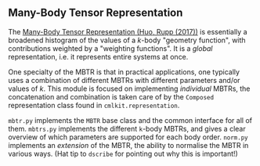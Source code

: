 ## Many-Body Tensor Representation

The [Many-Body Tensor Representation (Huo, Rupp (2017))](https://arxiv.org/abs/1704.06439) is essentially a broadened histogram of the values of a *k*-body "geometry function", with contributions weighted by a "weighting functions". It is a *global* representation, i.e. it represents entire systems at once.

One specialty of the MBTR is that in practical applications, one typically uses a combination of different MBTRs with different parameters and/or values of *k*. This module is focused on implementing *individual* MBTRs, the concatenation and combination is taken care of by the `Composed` representation class found in `cmlkit.representation`.

`mbtr.py` implements the `MBTR` base class and the common interface for all of them. `mbtrs.py` implements the different `k`-body MBTRs, and gives a clear overview of which parameters are supported for each body order. `norm.py` implements an *extension* of the MBTR, the ability to normalise the MBTR in various ways. (Hat tip to `dscribe` for pointing out why this is important!)